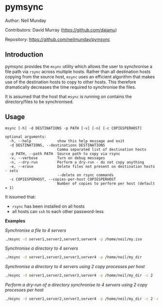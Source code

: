 pymsync
=======

Author: Neil Munday

Contributors: David Murray (https://github.com/dajamu)

Repository: https://github.com/neilmunday/pymsync

Introduction
------------

pymsync provides the `msync` utility which allows the user to synchronise a file path via `rsync` across multiple hosts. Rather than all destination hosts copying from the source host, `msync` uses an efficient algorithm that makes use of the destination hosts to copy to other hosts. This therefore dramatically decreases the time required to synchronise the files.

It is assumed that the host that `msync` is running on contains the directory/files to be synchronised.

Usage
-----

```
msync [-h] -d DESTINATIONS -p PATH [-v] [-n] [-c COPIESPERHOST]

optional arguments:
  -h, --help            show this help message and exit
  -d DESTINATIONS, --destinations DESTINATIONS
                        Comma separated list of destination hosts
  -p PATH, --path PATH  Source path to copy via rsync
  -v, --verbose         Turn on debug messages
  -n, --dry-run         Perform a dry-run - do not copy anything
  -e, --erase           Delete files not present on destination hosts - sets
                        --delete on rsync commands
  -c COPIESPERHOST, --copies-per-host COPIESPERHOST
                        Number of copies to perform per host (default = 1)
```

It issumed that:
* `rsync` has been installed on all hosts
* all hosts can `ssh` to each other password-less

**Examples**

*Synchronise a file to 4 servers*

```bash
./msync -d server1,server2,server3,server4 -p /home/neil/my.iso
```

*Synchronise a directory to 4 servers*

```bash
./msync -d server1,server2,server3,server4 -p /home/neil/my_dir
```

*Synchronise a directory to 4 servers using 2 copy processes per host*

```bash
./msync -d server1,server2,server3,server4 -p /home/neil/my_dir -c 2
```

*Perform a dry-run of a directory synchronise to 4 servers using 2 copy processes per host*

```bash
./msync -d server1,server2,server3,server4 -p /home/neil/my_dir -c 2 -n
```
